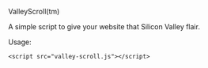 ValleyScroll(tm)

A simple script to give your website that Silicon Valley flair.

Usage:

  ```<script src="valley-scroll.js"></script>```
